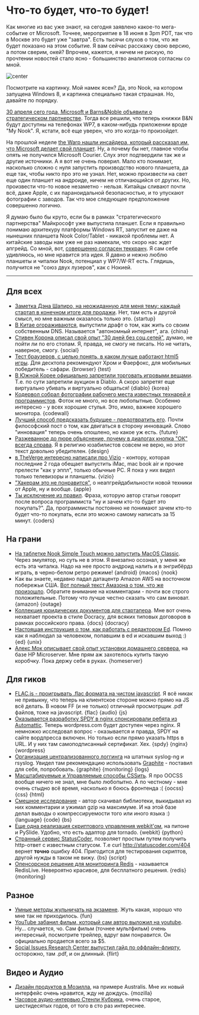# Что-то будет, что-то будет!

Как многие из вас уже знают, на сегодня заявлено какое-то мега-событие от Microsoft. Точнее, мероприятие в 18 июня в 3pm PDT, так что в Москве это будет уже "завтра". Есть тысячи слухов о том, что же будет показано на этом событие. Я вам сейчас расскажу свою версию, а потом сверим, окей? Впрочем, кажется, я ничем не рискую, по прочтении новостей стало ясно - большинство аналитиков согласны со мной.

![center](http://i.zdnet.com/blogs/windows-nook-tablet-new1.jpg)

Посмотрите на картинку. Мой намек ясен? Да, это Nook, на котором запущена Windows 8, и картинка специально такая страшная. Но, давайте по порядку.

[30 апреля сего года, Microsoft и Barns&Noble объявили о стратегическом партнерстве](http://www.barnesandnobleinc.com/press_releases/4_30_12_bn_microsoft_strategic_partnership.html). Тогда все решили, что теперь книжки B&N будут доступны на телефонах WP7, в каком-нибудь приложении вроде "My Nook". Я, кстати, всё еще уверен, что это когда-то произойдет. 

На прошлой неделе [the Warp нашли инсайдера, который рассказал им, что Microsoft делает свой планшет](http://www.thewrap.com/media/article/microsoft-go-after-apple-new-tablet-says-insider-44271). Ну, а почему бы нет, главное чтобы опять не получился Microsoft Courier. Слух этот подтвердили так же и другие источники. А я вот не очень поверил. Мало кто понимает, насколько сложно с нуля запустить производство нового планшета, да еще так, чтобы никто про это не узнал. Нет, можно произвести на свет еще один планшет на андроиде, ничем не отличающийся от других. Но, произвести что-то новое незаметно - нельзя. Китайцы сливают почти всё, даже Apple, с их параноидальной безопасностью, и то упускают фотографии с заводов. Так что мое следующее предположение совершенно логично.

Я думаю было бы круто, если бы в рамках "стратегического партнерства" Майкрософт уже выпустила планшет. Если я правильно понимаю архитекуру платформы Windows RT, запустит ее даже на нынешних планшета Nook Color/Tablet - никакой проблемы нет. А китайские заводы нам уже не раз намекали, что скоро нас ждет апгрейд. Со мной, вот, [совершенно согласен теккранч](http://techcrunch.com/2012/06/17/ms-la/). Я сам себе удивляюсь, но мне нравится эта идея. Я давно и нежно люблю планшеты и читалки Nook, потенциал у WP7/W-RT есть. Глядишь, получится не "союз двух лузеров", как с Нокией.

-----

## Для всех
* [Заметка Дэна Шапиро, на неожиданную для меня тему: каждый стартап в конечном итоге для продажи](http://www.danshapiro.com/blog/2012/06/of-course-this-company-is-for-sale/). Нет, там есть и другой смысл, но мне важным оказалось только это. {startup}
* [В Китае огораживаются](https://tools.ietf.org/html/draft-diao-aip-dns-00), выпустили драфт о том, как жить со своим собственным DNS. Называется "автономный интернет", ага. {china}
* [Стивен Корона описал свой опыт "30 дней без соц.сетей"](http://stevecorona.com/how-30-days-without-social-media-changed-my-life), думаю, не пойти ли по его стопам. Я, правда, не смогу не писать. Но не читать, наверное, смогу. {social}
* [Тест браузеров, с целью понять, в каком лучше работают html5 игры](http://www.scirra.com/tutorials/325/which-browser-is-best-for-html5-games). Для десктопа рекомендуют Хром и Фаерфокс, для мобильных победитель - сафари. {browser} {test}
* [В Южной Корее официально запретили торговать игровыми вещами](http://www.incgamers.com/2012/06/south-korea-bans-virtual-item-trading-diablo-3-auction-house-dead/). Т.е. по сути запретили аукцион в Diablo. А скоро запретят еще виртуально убивать и виртуально общаться! {diablo} {korea}
* [Кодервол собрал фотографии рабочего места известных технарей и программистов](http://coderwall.com/p/gxjpna). Фоток не много, но все любопытные. Особенно интересно - у всех хорошие стулья. Это, имхо, важнее хорошего монитора. {codewall}
* [Лучший способ предсказать будущее - предотвратить его](http://confusedofcalcutta.com/2007/11/03/the-best-way-to-predict-the-future-is-to-prevent-it/). Почти философский пост о том, как двигаться в сторону инноваций. Слово "инновация" теперь очень опошлено, но какое уж есть. {future}
* [Разжеванное до пюре объяснение, почему в диалогах кнопка "ОК" всегда справа](http://uxmovement.com/buttons/why-ok-buttons-in-dialog-boxes-work-best-on-the-right/). Я в религию юзабилистов совсем не верю, но этот текст довольно убедителен. {design}
* [в TheVerge интересно написали про Vizio](http://www.theverge.com/2012/6/15/3076519/vizio-reboot-pc-american-hdtv-success-do-it-again) - контору, которая последние 2 года обещает выпустить iMac, mac book air и прочие прелести "как у эппл", только обычные PC. Я пока у них видел только телевизоры и планшеты. {vizio}
* ["Хакерам это не понравится"](http://nickchaves.com/post/hackers-gonna-hate), о неапгрейдабильности новой техники от Apple, ну и вообще. {apple}
* [Ты исключение из правил](https://zapier.com/blog/2012/06/17/you-are-exception-rule/). Фраза, которую автор статьи говорит после вопроса программиста "ну и зачем кто-то будет это покупать?". Да, программисты постоянно не понимают зачем кто-то будет что-то покупать, если это можно самому написать за 15 минут. {coders}

## На грани
* [На таблетке Nook Simple Touch можно запустить MacOS Classic](http://www.theverge.com/2012/6/17/3091831/nook-simple-touch-hack-macintosh-classic-os). Через эмулятор, но суть не в этом. Я внезапно осознал, у меня же есть эта читалка. Надо на нее просто андроид налить и в энгрибёрдз играть, в черно-белом ретро режиме! {android} {macos} {nook}
* Как вы знаете, недавно падал датацентр Amazon AWS на восточном побережьи США. [Вот полный текст Амазона о том, что же произошло](http://news.ycombinator.com/item?id=4123595). Обратите внимание на комментарии - почти все строго положительные. Потому что лучше честно сказать что сам виноват. {amazon} {outage}
* [Коллекция юридических документов для стартапера](https://www.docracy.com/doc/showalluserdocs?userId=10881). Мне вот очень нехватает проекта в стиле Docracy, для всяких типовых договоров в рамках российского права. {docs} {docracy}
* [Настоящая инструкция о том, как работать с редактором Ed](http://blog.sanctum.geek.nz/actually-using-ed/). Помню как я наблюдал за человеком, попавшим в ed и искавшим выход :) {ed} {unix}
* [Алекс Мок описывает свой опыт установки домашнего сервера](http://mocko.org.uk/b/2012/06/17/how-i-store-my-1s-and-0s-zfs-bargain-hp-microserver-joy/), на базе HP Microserver. Мне прям аж захотелось купить такую коробчку. Пока держу себя в руках. {homeserver}

## Для гиков
* [FLAC.js - проигрывать .flac формата на чистом javascript](http://badassjs.com/post/25174050115/flac-js-aurora-and-the-future-of-web-audio). Я всё никак не привыкну, что теперь на клиентское стороне можно прямо на JS всё делать. В новом FF (и не только) отличный просмотрщик .pdf файлов, тоже на javascript. {flac} {audio} {js}
* [Оказывается разработку SPDY в nginx спонсировали ребята из Automattic](http://barry.wordpress.com/2012/06/16/nginx-spdy-and-automattic/). Теперь wordpress.com будет доступен через nginx. Я немножко исследовал вопрос - оказывается и правда, SPDY на сайте вордпресса включен. Но только если прямо указать https в URL. И у них там самоподписанный сертификат. Хех. {spdy} {nginx} {wordpress}
* [Организация централизованного логгинга](http://divisionbyzero.net/article/2012/06/17/central-logging-with-open-source-software.html) на штатных syslog-ng и rsyslog. Увидел там рекомендацию использовать [Graphite](http://graphite.wikidot.com/) - поставил для себя, попробовать. {graphite} {monitoring} {logs}
* [Масштабируемые и Управляемые способы CSSить](http://cwebbdesign.tumblr.com/post/23666803241/scalable-and-maintainable-css-approaches). Я про OOCSS вообще ничего не знал, мне было любопытно. А по честному - мне очень стыдно всё время, насколько я боюсь фронтенда :( {oocss} {css} {html}
* [Смешное исследование](http://blog.andrewcantino.com/blog/2012/06/15/compressing-code/) - автор скачивал библиотеки, выкидывал из них комментарии и ужимал gzip на максимуме. И на этой базе делал выводы о компрессируемости того или иного языка :) {language} {code} {bs}
* [Еще одна реализация скриптового управления webkit'ом](http://jeanphix.me/Ghost.py/), на питоне и PySlide. Удобно, что есть адаптор для tornado. {webkit} {python}
* [Странный сервис StatusCoder](https://statuscoder.com/), позволяет простым путем получить http-ответ с известным статусом. Т.е curl http://statuscoder.com/404 вернет **точно** ошибку 404. Пригодится для тестирования скриптов, другой нужды в таком не вижу. {bs} {script}
* [Опенсорсное решение для мониторинга Redis](https://github.com/kumarnitin/RedisLive#readme) - называется RedisLive. Невероятно красивое, для бесплатного решения. {redis} {monitoring}

## Разное
* [Умные методы жульничать на экзамене](http://boingboing.net/2012/06/11/students-assigned-to-cheat-on.html). Жуть какая, хорошо что мне так не приходилось. {fun}
* [YouTube забанил фильм, который сам автор выложил на youtube](http://www.mdotstrange.com/2012/06/youtube-claims-i-dont-own-my-own-film.html). Ну... случается, чо. Сам фильм (точнее мультфильм) очень интересный, посмотрите трейлер, вдруг вам понравится. Он официально продается всего за $5.
* [Social Issues Research Center выпустил гайд по оффлайн-флирту](http://www.sirc.org/publik/flirt.pdf), осторожно, там .pdf, и он длинный. {flirt}

## Видео и Аудио
* [Дизайн продуктов в Мозилла](https://air.mozilla.org/product-design-at-mozilla/), на примере Australis. Мне их новый интерфейс очень нравится, жду не дождусь. {mozilla}
* [Часовое аудио-интервью Стенли Кубрика](http://www.openculture.com/2012/06/rare_1960s_audio_stanley_kubricks_interview_with_ithe_new_yorkeri.html), очень старое, шестидесятых годов, от того в сто раз интереснее.